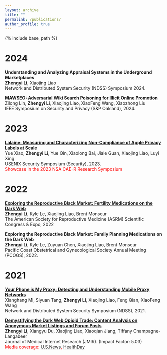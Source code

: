 ```yaml
---
layout: archive
title: ""
permalink: /publications/
author_profile: true
---
```


{% include base_path %}

2024
======
**Understanding and Analyzing Appraisal Systems in the Underground Marketplaces**
<br>**Zhengyi Li**, Xiaojing Liao
<br>Network and Distributed System Security (NDSS) Symposium 2024.

​**[MAWSEO: Adversarial Wiki Search Poisoning for Illicit Online Promotion](https://www.xiaojingliao.com/uploads/9/7/0/2/97024238/lin2024mawseo.pdf)**
<br>Zilong Lin, **Zhengyi Li**, Xiaojing Liao, XiaoFeng Wang, Xiaozhong Liu
<br>IEEE Symposium on Security and Privacy (S&P Oakland), 2024.


2023
======
**[Lalaine: Measuring and Characterizing Non-Compliance of Apple Privacy Labels at Scale](https://www.xiaojingliao.com/uploads/9/7/0/2/97024238/lalaine_sec23.pdf)**
<br>Yue Xiao, **Zhengyi Li**, Yue Qin, Xiaolong Bai, Jiale Guan, Xiaojing Liao, Luyi Xing
<br>USENIX Security Symposium (Security), 2023.
<br><span style="color:red">Showcase in the 2023 NSA CAE-R Research Symposium</span>

2022
======
**[Exploring the Reproductive Black Market: Fertility Medications on the Dark Web](https://www.fertstert.org/action/showPdf?pii=S0015-0282%2822%2900586-6)**
<br>**Zhengyi Li**, Kyle Le, Xiaojing Liao, Brent Monseur
<br>The American Society for Reproductive Medicine (ASRM) Scientific Congress & Expo, 2022

**Exploring the Reproductive Black Market: Family Planning Medications on the Dark Web**
<br>**Zhengyi Li**, Kyle Le, Zuyuan Chen, Xiaojing Liao, Brent Monseur
<br>Pacific Coast Obstetrical and Gynecological Society Annual Meeting (PCOGS), 2022.


2021
======
**[Your Phone is My Proxy: Detecting and Understanding Mobile Proxy Networks](https://www.xiaojingliao.com/uploads/9/7/0/2/97024238/ndss21-mobile-proxy.pdf)**
<br>Xianghang Mi, Siyuan Tang, **Zhengyi Li**, Xiaojing Liao, Feng Qian, XiaoFeng Wang
<br>Network and Distributed System Security Symposium (NDSS), 2021.

​**[Demystifying the Dark Web Opioid Trade: Content Analysis on Anonymous Market Listings and Forum Posts](https://www.jmir.org/2021/2/e24486/)**
<br>**Zhengyi Li**, Xiangyu Du, Xiaojing Liao, Xiaoqian Jiang, Tiffany Champagne-Langabeer
<br>Journal of Medical Internet Research (JMIR). (Impact Factor: 5.03)
<br><span style="color:red">Media coverage: [U.S.News](https://www.usnews.com/news/health-news/articles/2021-04-02/people-are-buying-illegal-opioids-on-the-dark-web), [HealthDay](https://consumer.healthday.com/b-4-2-people-are-buying-illegal-opioids-on-the-dark-web-2651293494.html)</span>
